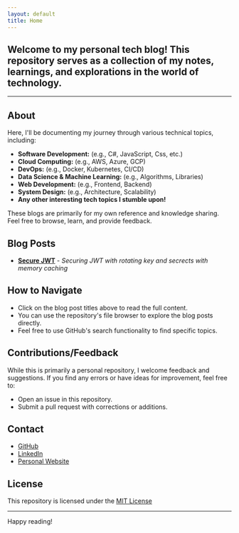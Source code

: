 ```yaml
---
layout: default
title: Home
---
```


## **Welcome to my personal tech blog! This repository serves as a collection of my notes, learnings, and explorations in the world of technology.**

---

## About

Here, I'll be documenting my journey through various technical topics, including:

- **Software Development:** (e.g., C#, JavaScript, Css, etc.)
- **Cloud Computing:** (e.g., AWS, Azure, GCP)
- **DevOps:** (e.g., Docker, Kubernetes, CI/CD)
- **Data Science & Machine Learning:** (e.g., Algorithms, Libraries)
- **Web Development:** (e.g., Frontend, Backend)
- **System Design:** (e.g., Architecture, Scalability)
- **Any other interesting tech topics I stumble upon!**

These blogs are primarily for my own reference and knowledge sharing. Feel free to browse, learn, and provide feedback.

## Blog Posts

- [**Secure JWT**](./SecureJwt/index.md) - _Securing JWT with rotating key and secrects with memory caching_

## How to Navigate

- Click on the blog post titles above to read the full content.
- You can use the repository's file browser to explore the blog posts directly.
- Feel free to use GitHub's search functionality to find specific topics.

## Contributions/Feedback

While this is primarily a personal repository, I welcome feedback and suggestions. If you find any errors or have ideas for improvement, feel free to:

- Open an issue in this repository.
- Submit a pull request with corrections or additions.

## Contact

- [GitHub](https://github.com/ayushaher)
- [LinkedIn](https://www.linkedin.com/in/ayushaher118/)
- [Personal Website](https://ayush.ramson-developers.com)

## License

This repository is licensed under the [MIT License](LICENSE)

---

Happy reading!
